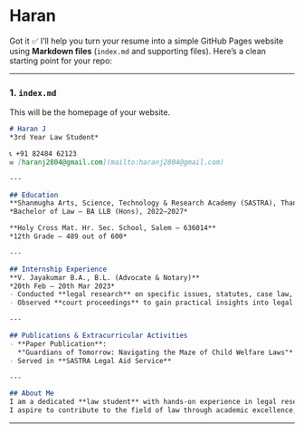 # Haran
Got it ✅ I’ll help you turn your resume into a simple GitHub Pages website using **Markdown files** (`index.md` and supporting files). Here’s a clean starting point for your repo:

---

### 1. `index.md`

This will be the homepage of your website.

```markdown
# Haran J
*3rd Year Law Student*

📞 +91 82484 62123  
✉️ [haranj2804@gmail.com](mailto:haranj2804@gmail.com)

---

## Education
**Shanmugha Arts, Science, Technology & Research Academy (SASTRA), Thanjavur**  
*Bachelor of Law – BA LLB (Hons), 2022–2027*

**Holy Cross Mat. Hr. Sec. School, Salem – 636014**  
*12th Grade – 489 out of 600*

---

## Internship Experience
**V. Jayakumar B.A., B.L. (Advocate & Notary)**  
*20th Feb – 20th Mar 2023*  
- Conducted **legal research** on specific issues, statutes, case law, and regulations.  
- Observed **court proceedings** to gain practical insights into legal practice and courtroom dynamics.  

---

## Publications & Extracurricular Activities
- **Paper Publication**:  
  *"Guardians of Tomorrow: Navigating the Maze of Child Welfare Laws"* – Published on Lawfight.in  
- Served in **SASTRA Legal Aid Service**

---

## About Me
I am a dedicated **law student** with hands-on experience in legal research and court observations.  
I aspire to contribute to the field of law through academic excellence, practical exposure, and social service.
```

---

